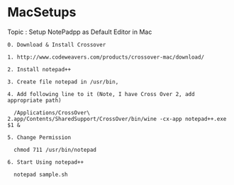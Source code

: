 MacSetups
=========
Topic : Setup NotePadpp as Default Editor in Mac

    0. Download & Install Crossover
    
    1. http://www.codeweavers.com/products/crossover-mac/download/
    
    2. Install notepad++
    
    3. Create file notepad in /usr/bin,
    
    4. Add following line to it (Note, I have Cross Over 2, add appropriate path)
    
      /Applications/CrossOver\ 2.app/Contents/SharedSupport/CrossOver/bin/wine -cx-app notepad++.exe $1 &
    
    5. Change Permission
    
      chmod 711 /usr/bin/notepad
    
    6. Start Using notepad++
    
      notepad sample.sh
